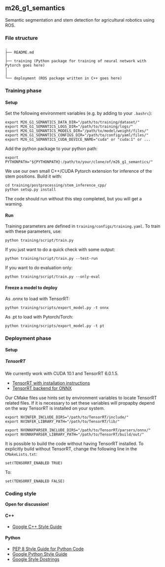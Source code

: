 ## m26_g1_semantics

Semantic segmentation and stem detection for agricultural robotics using ROS.

### File structure

```
.
├── README.md
│
├── training (Python package for training of neural network with Pytorch goes here)
│
│
└── deployment (ROS package written in C++ goes here)

```

### Training phase

#### Setup

Set the following environment variables (e.g. by adding to your `.bashrc`):

```
export M26_G1_SEMANTICS_DATA_DIR="/path/to/training/dataset/"
export M26_G1_SEMANTICS_LOGS_DIR="/path/to/training/logs/"
export M26_G1_SEMANTICS_MODELS_DIR="/path/to/model/weight/files/"
export M26_G1_SEMANTICS_CONFIGS_DIR="/path/to/config/yaml/files/"
export M26_G1_SEMANTICS_CUDA_DEVICE_NAME="cuda" or "cuda:1" or ...
```

Add the python package to your python path:

```
export PYTHONPATH="${PYTHONPATH}:/path/to/your/clone/of/m26_g1_semantics/"
```

We use our own small C++/CUDA Pytorch extension for inference of the stem positions. Build it with:

```
cd training/postprocessing/stem_inference_cpp/
python setup.py install
```

The code should run without this step completed, but you will get a warning.

#### Run

Training parameters are defined in `training/configs/training.yaml`. To train with these parameters, use:

```
python training/script/train.py
```

If you just want to do a quick check with some output:

```
python training/script/train.py --test-run
```

If you want to do evaluation only:

```
python training/script/train.py --only-eval
```

#### Freeze a model to deploy

As .onnx to load with TensorRT:

```
python training/scripts/export_model.py -t onnx
```

As .pt to load with Pytorch/Torch:

```
python training/scripts/export_model.py -t pt
```

### Deployment phase

#### Setup

##### TensorRT

We currently work with CUDA 10.1 and TensorRT 6.0.1.5.

* [TensorRT with installation instructions](https://github.com/NVIDIA/TensorRT)
* [TensorRT backend for ONNX](https://github.com/onnx/onnx-tensorrt)

Our CMake files use hints set by environment variables to locate TensorRT related files.
If it is necessary to set these variables will propapby depend on the way TensorRT is installed on your system.

```
export NVINFER_INCLUDE_DIRS="/path/to/TensorRT/include/"
export NVINFER_LIBRARY_PATH="/path/to/TensorRT/lib/"

export NVONNXPARSER_INCLUDE_DIRS="/path/to/TensorRT/parsers/onnx/"
export NVONNXPARSER_LIBRARY_PATH="/path/to/TensorRT/build/out/"
```

It is possible to build the code without having TensorRT installed. To explicitly build without TensorRT,
change the following line in the `CMakeLists.txt`:

```
set(TENSORRT_ENABLED TRUE)
```

To:

```
set(TENSORRT_ENABLED FALSE)
```

### Coding style

**Open for discussion!**

#### C++

* [Google C++ Style Guide](https://google.github.io/styleguide/cppguide.html)

#### Python

* [PEP 8 Style Guide for Python Code](https://www.python.org/dev/peps/pep-0008/)
* [Google Python Style Guide](https://github.com/google/styleguide/blob/gh-pages/pyguide.md)
* [Google Style Dostrings](https://github.com/google/styleguide/blob/gh-pages/pyguide.md#38-comments-and-docstrings)

